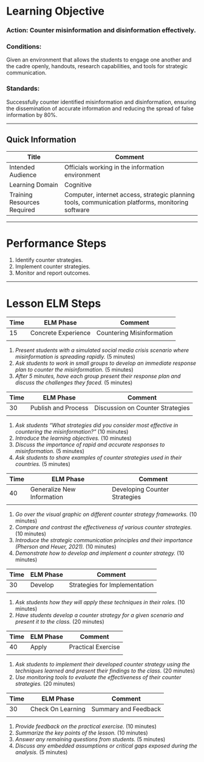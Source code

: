 # Learning Objective
### **Action:** Counter misinformation and disinformation effectively.

### **Conditions:** 
Given an environment that allows the students to engage one another and the cadre openly, handouts, research capabilities, and tools for strategic communication.

### **Standards:** 
Successfully counter identified misinformation and disinformation, ensuring the dissemination of accurate information and reducing the spread of false information by 80%.

---

## Quick Information
| Title                       | Comment                                     |
| --------------------------- | ------------------------------------------- |
| Intended Audience           | Officials working in the information environment |
| Learning Domain             | Cognitive                                   |
| Training Resources Required | Computer, internet access, strategic planning tools, communication platforms, monitoring software |

---
# Performance Steps

1. Identify counter strategies.
2. Implement counter strategies.
3. Monitor and report outcomes.

---
# Lesson ELM Steps

| Time | ELM Phase            | Comment                       |
| ---- | -------------------- | ----------------------------- |
| 15   | Concrete Experience  | Countering Misinformation     |
|      |                      |                               |
1. _Present students with a simulated social media crisis scenario where misinformation is spreading rapidly._ (5 minutes)
2. _Ask students to work in small groups to develop an immediate response plan to counter the misinformation._ (5 minutes)
3. _After 5 minutes, have each group present their response plan and discuss the challenges they faced._ (5 minutes)

| Time | ELM Phase            | Comment                       |
| ---- | -------------------- | ----------------------------- |
| 30   | Publish and Process  | Discussion on Counter Strategies |
|      |                      |                               |
1. _Ask students “What strategies did you consider most effective in countering the misinformation?”_ (10 minutes)
2. _Introduce the learning objectives._ (10 minutes)
3. _Discuss the importance of rapid and accurate responses to misinformation._ (5 minutes)
4. _Ask students to share examples of counter strategies used in their countries._ (5 minutes)

| Time | ELM Phase            | Comment                       |
| ---- | -------------------- | ----------------------------- |
| 40   | Generalize New Information | Developing Counter Strategies |
|      |                      |                               |
1. _Go over the visual graphic on different counter strategy frameworks._ (10 minutes)
2. _Compare and contrast the effectiveness of various counter strategies._ (10 minutes)
3. _Introduce the strategic communication principles and their importance (Pherson and Heuer, 2021)._ (10 minutes)
4. _Demonstrate how to develop and implement a counter strategy._ (10 minutes)

| Time | ELM Phase            | Comment                       |
| ---- | -------------------- | ----------------------------- |
| 30   | Develop              | Strategies for Implementation |
|      |                      |                               |
1. _Ask students how they will apply these techniques in their roles._ (10 minutes)
2. _Have students develop a counter strategy for a given scenario and present it to the class._ (20 minutes)

| Time | ELM Phase            | Comment                       |
| ---- | -------------------- | ----------------------------- |
| 40   | Apply                | Practical Exercise            |
|      |                      |                               |
1. _Ask students to implement their developed counter strategy using the techniques learned and present their findings to the class._ (20 minutes)
2. _Use monitoring tools to evaluate the effectiveness of their counter strategies._ (20 minutes)

| Time | ELM Phase            | Comment                       |
| ---- | -------------------- | ----------------------------- |
| 30   | Check On Learning    | Summary and Feedback          |
|      |                      |                               |
1. _Provide feedback on the practical exercise._ (10 minutes)
2. _Summarize the key points of the lesson._ (10 minutes)
3. _Answer any remaining questions from students._ (5 minutes)
4. _Discuss any embedded assumptions or critical gaps exposed during the analysis._ (5 minutes)
